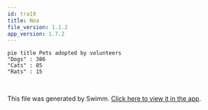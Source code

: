 ```yaml
---
id: tra19
title: Noa
file_version: 1.1.2
app_version: 1.7.2
---
```


<!--MERMAID {width:100}-->
```mermaid
pie title Pets adopted by volunteers
"Dogs" : 386
"Cats" : 85
"Rats" : 15
```
<!--MCONTENT {content: "pie title Pets adopted by volunteers<br/>\n\"Dogs\" : 386<br/>\n\"Cats\" : 85<br/>\n\"Rats\" : 15<br/>"} --->

<br/>

This file was generated by Swimm. [Click here to view it in the app](https://swimm-web-app.web.app/repos/Z2l0aHViJTNBJTNBTm9hUmVwbyUzQSUzQU5vYW96ZXI=/docs/tra19).
